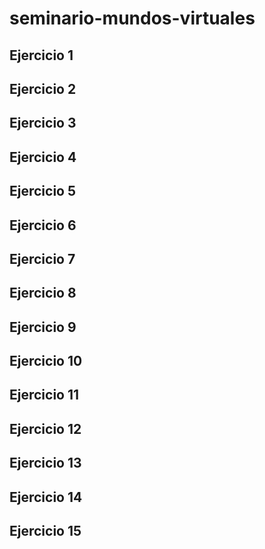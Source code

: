# seminario-mundos-virtuales

## Ejercicio 1

## Ejercicio 2

## Ejercicio 3

## Ejercicio 4

## Ejercicio 5

## Ejercicio 6

## Ejercicio 7

## Ejercicio 8

## Ejercicio 9

## Ejercicio 10

## Ejercicio 11

## Ejercicio 12

## Ejercicio 13

## Ejercicio 14

## Ejercicio 15


